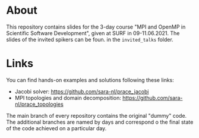 # About
This repository contains slides for the 3-day course "MPI and OpenMP in Scientific Software Development", given at SURF in 09-11.06.2021.
The slides of the invited spikers can be foun. in the `invited_talks` folder.

# Links
You can find hands-on examples and solutions following these links:
- Jacobi solver: https://github.com/sara-nl/prace_jacobi
- MPI topologies and domain decomposition: https://github.com/sara-nl/prace_topologies

The main branch of every repository contains the original "dummy" code. The additional branches are named by days and correspond 
o the final state of the code achieved on a particular day.
